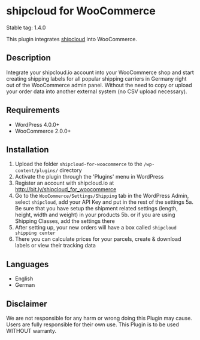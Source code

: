 # shipcloud for WooCommerce

Stable tag: 1.4.0

This plugin integrates [shipcloud](http://bit.ly/shipcloud_for_woocommerce) into WooCommerce.

## Description

Integrate your shipcloud.io account into your WooCommerce shop and start creating shipping labels
for all popular shipping carriers in Germany right out of the WooCommerce admin panel. Without the
need to copy or upload your order data into another external system (no CSV upload necessary).

## Requirements
- WordPress 4.0.0+
- WooCommerce 2.0.0+

## Installation
1. Upload the folder `shipcloud-for-woocommerce` to the `/wp-content/plugins/` directory
2. Activate the plugin through the 'Plugins' menu in WordPress
3. Register an account with shipcloud.io at http://bit.ly/shipcloud_for_woocommerce
4. Go to the `WooCommerce/Settings/Shipping` tab in the WordPress Admin, select `shipcloud`, add your API Key and put in the rest of the settings
5a. Be sure that you have setup the shipment related settings (length, height, width and weight) in your products
5b. or if you are using Shipping Classes, add the settings there
6. After setting up, your new orders will have a box called `shipcloud shipping center`
7. There you can calculate prices for your parcels, create & download labels or view their tracking data

## Languages
- English
- German

## Disclaimer
We are not responsible for any harm or wrong doing this Plugin may cause. Users are fully responsible for their own use. This Plugin is to be used WITHOUT warranty.
